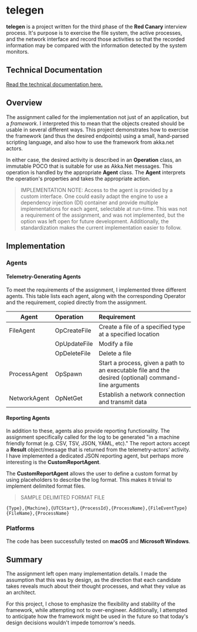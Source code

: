 # telegen

**telegen** is a project written for the third phase of the **Red Canary** interview process. It's purpose is to exercise the file system, the active processes, and the network interface and record those activities so that the recorded information may be compared with the information detected by the system monitors.

## Technical Documentation

[Read the technical documentation here.](telegen/docs/telegen.md)

## Overview

The assignment called for the implementation not just of an application, but a *framework*. I interpreted this to mean that the objects created should be usable in several different ways. This project demonstrates how to exercise the framework (and thus the desired endpoints) using a small, hand-parsed scripting language, and also how to use the framework from akka.net actors.

In either case, the desired activity is described in an **Operation** class, an immutable POCO that is suitable for use as Akka.Net messages. This operation is handled by the appropriate **Agent** class. The **Agent** interprets the operation's properties and takes the appropriate action.

>IMPLEMENTATION NOTE: Access to the agent is provided by a custom interface. One could easily adapt the engine to use a dependency injection (DI) container and provide multiple implementations for each agent, selectable at run-time. This was not a requirement of the assignment, and was not implemented, but the option was left open for future development. Additionally, the standardization makes the current implementation easier to follow.

## Implementation

### Agents

#### Telemetry-Generating Agents

To meet the requirements of the assignment, I implemented three different agents. This table lists each agent, along with the corresponding Operator and the requirement, copied directly from the assignment.

|Agent|Operation|Requirement|
|-----|:--------|:----------|
|FileAgent|OpCreateFile|Create a file of a specified type at a specified location|
||OpUpdateFile|Modify a file|
||OpDeleteFile|Delete a file|
|ProcessAgent|OpSpawn|Start a process, given a path to an executable file and the desired (optional) command-line arguments|
|NetworkAgent|OpNetGet|Establish a network connection and transmit data|

#### Reporting Agents

In addition to these, agents also provide reporting functionality. The assignment specifically called for the log to be generated "in a machine friendly format (e.g. CSV, TSV, JSON, YAML, etc)." The report actors accept a **Result** object/message that is returned from the telemetry-actors' activity. I have implemented a dedicated JSON reporting agent, but perhaps more interesting is the **CustomReportAgent**.

The **CustomReportAgent** allows the user to define a custom format by using placeholders to describe the log format. This makes it trivial to implement delimited format files.

>SAMPLE DELIMITED FORMAT FILE

    {Type},{Machine},{UTCStart},{ProcessId},{ProcessName},{FileEventType}{FileName},{ProcessName}

### Platforms

The code has been successfully tested on **macOS** and **Microsoft Windows**.

## Summary

The assignment left open many implementation details. I made the assumption that this was by design, as the direction that each candidate takes reveals much about their thought processes, and what they value as an architect.

For this project, I chose to emphasize the flexibility and stability of the framework, while attempting not to over-engineer. Additionally, I attempted to anticipate how the framework might be used in the future so that today's design decisions wouldn't impede tomorrow's needs.
